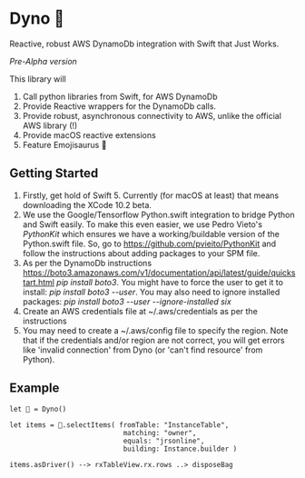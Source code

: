 # Dyno 🦕

Reactive, robust AWS DynamoDb integration with Swift that Just Works.

_Pre-Alpha version_

This library will
1. Call python libraries from Swift, for AWS DynamoDb
2. Provide Reactive wrappers for the DynamoDb calls.
3. Provide robust, asynchronous connectivity to AWS, unlike the official AWS library (!)
4. Provide macOS reactive extensions 
5. Feature Emojisaurus 🦕 


## Getting Started
1. Firstly, get hold of Swift 5.  Currently (for macOS at least) that means downloading the XCode 10.2 beta.
2.  We use the Google/Tensorflow Python.swift integration to bridge Python and Swift easily. To make this even easier, we use Pedro Vieto's _PythonKit_ which ensures we have a working/buildable version of the Python.swift file. So, go to https://github.com/pvieito/PythonKit and follow the instructions about adding packages to your SPM file.
2. As per the DynamoDb instructions https://boto3.amazonaws.com/v1/documentation/api/latest/guide/quickstart.html  _pip install boto3_.  You might have to force the  user to get it to install:  _pip install boto3 --user_.  You may also need to ignore installed packages: _pip install boto3 --user --ignore-installed six_
3. Create an AWS credentials file at ~/.aws/credentials as per the instructions
4. You may need to create a ~/.aws/config file to specify the region.  Note that if the credentials and/or region are not correct, you will get errors like 'invalid connection' from Dyno (or 'can't find resource' from Python).


## Example
~~~~
let 🦕 = Dyno()

let items = 🦕.selectItems( fromTable: "InstanceTable",
                            matching: "owner",
                            equals: "jrsonline",
                            building: Instance.builder )

items.asDriver() --> rxTableView.rx.rows ..> disposeBag
~~~~
